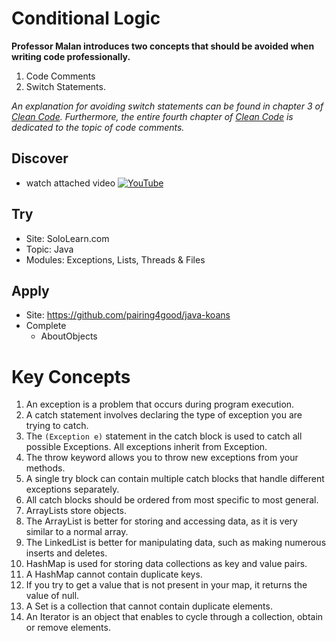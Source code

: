# Conditional Logic

**Professor Malan introduces two concepts that should be avoided when writing code professionally.**
1) Code Comments 
2) Switch Statements. 

_An explanation for avoiding switch statements can be found in chapter 3 of [Clean Code](http://a.co/d/99nSsnx). Furthermore, the entire fourth chapter of [Clean Code](http://a.co/d/99nSsnx) is dedicated to the topic of code comments._

## Discover
- watch attached video [![YouTube](https://i.ytimg.com/vi/FQP0sQIf9nw/default.jpg)](https://www.youtube.com/watch?v=FQP0sQIf9nw)

## Try
- Site: SoloLearn.com
- Topic: Java
- Modules: Exceptions, Lists, Threads & Files

## Apply
- Site: https://github.com/pairing4good/java-koans
- Complete
  - AboutObjects

# Key Concepts
1. An exception is a problem that occurs during program execution.
1. A catch statement involves declaring the type of exception you are trying to catch.
1. The `(Exception e)` statement in the catch block is used to catch all possible Exceptions.  All exceptions inherit from Exception.
1. The throw keyword allows you to throw new exceptions from your methods.
1. A single try block can contain multiple catch blocks that handle different exceptions separately.
1. All catch blocks should be ordered from most specific to most general. 
1. ArrayLists store objects.
1. The ArrayList is better for storing and accessing data, as it is very similar to a normal array.
1. The LinkedList is better for manipulating data, such as making numerous inserts and deletes.
1. HashMap is used for storing data collections as key and value pairs.
1. A HashMap cannot contain duplicate keys.
1. If you try to get a value that is not present in your map, it returns the value of null.
1. A Set is a collection that cannot contain duplicate elements.
1. An Iterator is an object that enables to cycle through a collection, obtain or remove elements.
